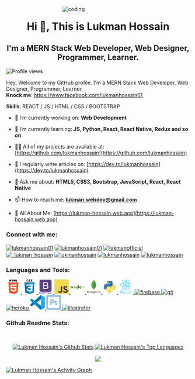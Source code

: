 <img align="right" alt="coding" width="350" src="https://github.com/abhisheknaiidu/abhisheknaiidu/raw/master/code.gif?raw=true">
<h1 align="center">Hi 👋, This is Lukman Hossain</h1>
<h2 align="center">I'm a MERN Stack Web Developer, Web Designer, Programmer, Learner.</h2>

![Profile views](https://gpvc.arturio.dev/lukmanhossain) 

Hey, Welcome to my GitHub profile. I'm a MERN Stack Web Developer, Web Designer, Programmer, Learner.</br> 
**Knock me**: https://www.facebook.com/lukmanhossain01

**Skills**: REACT / JS / HTML / CSS / BOOTSTRAP 
 

- 🔭 I’m currently working on: **Web Development**

- 🌱 I’m currently learning: **JS, Python, React, React Native, Redux and so on**

- 👨‍💻 All of my projects are available at: [https://github.com/lukmanhossain](https://github.com/lukmanhossain)

- 📝 I regularly write articles on: [https://dev.to/lukmanhossain](https://dev.to/lukmanhossain)

- 💬 Ask me about: **HTML5, CSS3, Bootstrap, JavaScript, React, React Native**

- 📫 How to reach me: **lukman.webdev@gmail.com**

- 📄 All About Me: [https://lukman-hossain.web.app](https://lukman-hossain.web.app)

<h3 align="left">Connect with me:</h3>
<p align="left">
<a href="https://fb.com/lukmanhossain01" target="blank"><img align="center" src="https://raw.githubusercontent.com/rahuldkjain/github-profile-readme-generator/master/src/images/icons/Social/facebook.svg" alt="lukmanhossain01" height="30" width="40" /></a>
<a href="https://twitter.com/lukmanhossain01" target="blank"><img align="center" src="https://raw.githubusercontent.com/rahuldkjain/github-profile-readme-generator/master/src/images/icons/Social/twitter.svg" alt="lukmanhossain01" height="30" width="40" /></a>
<a href="https://linkedin.com/in/lukmanofficial" target="blank"><img align="center" src="https://raw.githubusercontent.com/rahuldkjain/github-profile-readme-generator/master/src/images/icons/Social/linked-in-alt.svg" alt="lukmanofficial" height="30" width="40" /></a>
<a href="https://instagram.com/_lukman_hossain" target="blank"><img align="center" src="https://raw.githubusercontent.com/rahuldkjain/github-profile-readme-generator/master/src/images/icons/Social/instagram.svg" alt="_lukman_hossain" height="30" width="40" /></a>
<a href="https://codepen.io/lukmanhossain" target="blank"><img align="center" src="https://raw.githubusercontent.com/rahuldkjain/github-profile-readme-generator/master/src/images/icons/Social/codepen.svg" alt="lukmanhossain" height="30" width="40" /></a>
<a href="https://dribbble.com/lukmanhossain" target="blank"><img align="center" src="https://raw.githubusercontent.com/rahuldkjain/github-profile-readme-generator/master/src/images/icons/Social/dribbble.svg" alt="lukmanhossain" height="30" width="40" /></a>
<a href="https://www.behance.net/lukmanhossain" target="blank"><img align="center" src="https://raw.githubusercontent.com/rahuldkjain/github-profile-readme-generator/master/src/images/icons/Social/behance.svg" alt="lukmanhossain" height="30" width="40" /></a>
</p>

<h3 align="left">Languages and Tools:</h3>
<p align="left"> 
<a href="https://www.w3.org/html/" target="_blank"> <img src="https://raw.githubusercontent.com/devicons/devicon/master/icons/html5/html5-original-wordmark.svg" alt="html5" width="40" height="40"/> </a> 
<a href="https://www.w3schools.com/css/" target="_blank"> <img src="https://raw.githubusercontent.com/devicons/devicon/master/icons/css3/css3-original-wordmark.svg" alt="css3" width="40" height="40"/> </a>
<a href="https://getbootstrap.com" target="_blank"> <img src="https://raw.githubusercontent.com/devicons/devicon/master/icons/bootstrap/bootstrap-plain-wordmark.svg" alt="bootstrap" width="40" height="40"/> </a>
<a href="https://www.w3schools.com/js/" target="_blank"> <img src="https://raw.githubusercontent.com/github/explore/80688e429a7d4ef2fca1e82350fe8e3517d3494d/topics/javascript/javascript.png" alt="JavaScript" width="40" height="40"/> </a>
<a href="https://nodejs.org" target="_blank"> <img src="https://raw.githubusercontent.com/devicons/devicon/master/icons/nodejs/nodejs-original-wordmark.svg" alt="nodejs" width="40" height="40"/> </a>
<a href="https://www.mongodb.com/" target="_blank"> <img src="https://raw.githubusercontent.com/devicons/devicon/master/icons/mongodb/mongodb-original-wordmark.svg" alt="mongodb" width="40" height="40"/> </a>
<a href="https://www.python.org" target="_blank"> <img src="https://raw.githubusercontent.com/devicons/devicon/master/icons/python/python-original.svg" alt="python" width="40" height="40"/> </a> 
<a href="https://reactjs.org/" target="_blank"> <img src="https://raw.githubusercontent.com/devicons/devicon/master/icons/react/react-original-wordmark.svg" alt="react" width="40" height="40"/> </a> 
<a href="https://firebase.google.com/" target="_blank"> <img src="https://www.vectorlogo.zone/logos/firebase/firebase-icon.svg" alt="firebase" width="40" height="40"/> </a> 
<a href="https://git-scm.com/" target="_blank"> <img src="https://www.vectorlogo.zone/logos/git-scm/git-scm-icon.svg" alt="git" width="40" height="40"/> </a> 
<a href="https://heroku.com" target="_blank"> <img src="https://www.vectorlogo.zone/logos/heroku/heroku-icon.svg" alt="heroku" width="40" height="40"/> </a>
<a href="https://code.visualstudio.com" target="_blank"> <img src="https://raw.githubusercontent.com/github/explore/80688e429a7d4ef2fca1e82350fe8e3517d3494d/topics/visual-studio-code/visual-studio-code.png" alt="Visual Studio Code" width="40" height="40"/> </a>
 <a href="https://www.photoshop.com/en" target="_blank"> <img src="https://raw.githubusercontent.com/devicons/devicon/master/icons/photoshop/photoshop-line.svg" alt="photoshop" width="40" height="40"/> </a> 
<a href="https://www.adobe.com/in/products/illustrator.html" target="_blank"> <img src="https://www.vectorlogo.zone/logos/adobe_illustrator/adobe_illustrator-icon.svg" alt="illustrator" width="40" height="40"/> </a> 
</p>

<h3 align="left">Github Readme Stats:</h3>
 </br>
 <p align="center">
 <a href="https://github.com/lukmanhossain/github-readme-streak-stats"><img alt="Lukman Hossain's Github Stats" src="https://github-readme-stats.vercel.app/api?username=lukmanhossain&show_icons=true&count_private=true&theme=react&hide_border=true&bg_color=0D1117" /></a>
 <a href="https://github.com/lukmanhossain/github-readme-streak-stats"><img alt="Lukman Hossain's Top Languages" src="https://github-readme-stats.vercel.app/api/top-langs/?username=lukmanhossain&langs_count=8&count_private=true&layout=compact&theme=react&hide_border=true&bg_color=0D1117" /></a>
 </p>
<p align="center">
   <img align="center" src="https://github-readme-streak-stats.herokuapp.com/?user=lukmanhossain&theme=radical&hide_border=true"/>
</p>  

<a href="https://github.com/lukmanhossain/github-readme-activity-graph"><img alt="Lukman Hossain's Activity Graph" src="https://activity-graph.herokuapp.com/graph?username=lukmanhossain&bg_color=0D1117&color=5BCDEC&line=5BCDEC&point=FFFFFF&hide_border=true" /></a>
